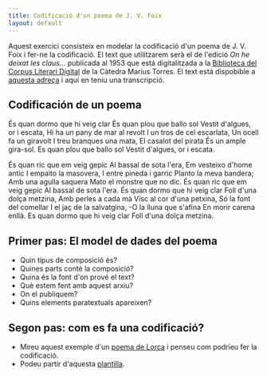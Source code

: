 ```yaml
---
title: Codificació d'un poema de J. V. Foix
layout: default
---
```


Aquest exercici consisteix en modelar la codificació d'un poema de J. V. Foix i fer-ne la codificació. El text que utilitzarem serà el de l'edició *On he deixat les claus...* publicada al 1953 que está digitalitzada a la [Biblioteca del Corpus Literari Digital](http://www.catedramariustorres.udl.cat/materials/biblioteca/index.php) de la Càtedra Marius Torres. El text está dispobible a [aquesta adreça](http://www.catedramariustorres.udl.cat/materials/biblioteca/visor2.php?tipus=cont&autor=foix002&codi=455&pos=48&zoom=2pagines&ordre=edicio) i aquí en teniu una transcripció. 

## Codificación de un poema

És quan dormo que hi veig clar
És quan plou que ballo sol
Vestit d'algues, or i escata,
Hi ha un pany de mar al revolt
I un tros de cel escarlata,
Un ocell fa un giravolt
I treu branques una mata,
El casalot del pirata
És un ample gira-sol.
Es quan plou que ballo sol
Vestit d'algues, or i escata.

És quan ric que em veig gepic
Al bassal de sota l'era,
Em vesteixo d'home antic
I empaito la masovera,
I entre pineda i garric
Planto la meva bandera;
Amb una agulla saquera
Mato el monstre que no dic.
És quan ric que em veig gepic
Al bassal de sota l'era.
És quan dormo que hi veig clar
Foll d'una dolça metzina,
Amb perles a cada mà
Visc al cor d'una petxina,
Só la font del comellar
I el jaç de la salvatgina,
-O la lluna que s'afina
En morir carena enllà.
Es quan dormo que hi veig clar
Foll d'una dolça metzina.

## Primer pas: El model de dades del poema  

- Quin tipus de composició és?
- Quines parts conté la composició?
- Quina és la font d'on prové el text?
- Què estem fent amb aquest arxiu?
- On el publiquem?
- Quins elements paratextuals apareixen?

## Segon pas: com es fa una codificació? 

- Mireu aquest exemple d'un [poema de Lorca](https://tthub.io/aprende/ejemplos/ejemplo-lorca) i penseu com podríeu fer la codificació.
- Podeu partir d'aquesta [plantilla](https://github.com/tthub-repo/ejemplos/blob/master/plantilla.xml). 


